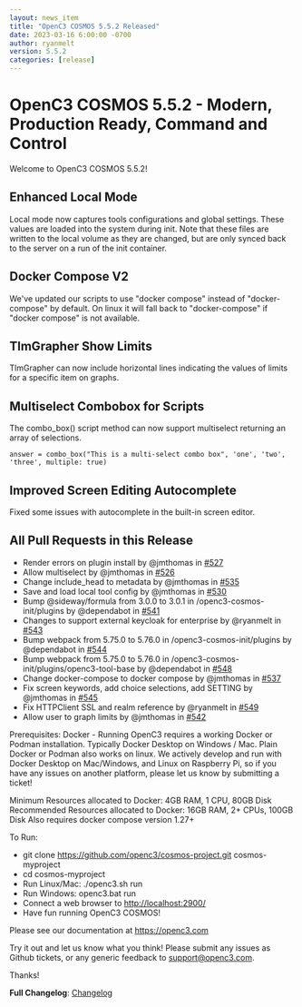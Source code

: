 ```yaml
---
layout: news_item
title: "OpenC3 COSMOS 5.5.2 Released"
date: 2023-03-16 6:00:00 -0700
author: ryanmelt
version: 5.5.2
categories: [release]
---
```


# OpenC3 COSMOS 5.5.2 - Modern, Production Ready, Command and Control

Welcome to OpenC3 COSMOS 5.5.2!

## Enhanced Local Mode

Local mode now captures tools configurations and global settings. These values are loaded into the system during init.
Note that these files are written to the local volume as they are changed, but are only synced back to the server on a run of the init container.

## Docker Compose V2

We've updated our scripts to use "docker compose" instead of "docker-compose" by default. On linux it will fall back to "docker-compose" if "docker compose" is not available.

## TlmGrapher Show Limits

TlmGrapher can now include horizontal lines indicating the values of limits for a specific item on graphs.

## Multiselect Combobox for Scripts

The combo_box() script method can now support multiselect returning an array of selections.

```
answer = combo_box("This is a multi-select combo box", 'one', 'two', 'three', multiple: true)
```

## Improved Screen Editing Autocomplete

Fixed some issues with autocomplete in the built-in screen editor.

## All Pull Requests in this Release

- Render errors on plugin install by @jmthomas in [#527](https://github.com/OpenC3/cosmos/pull/527)
- Allow multiselect by @jmthomas in [#526](https://github.com/OpenC3/cosmos/pull/526)
- Change include_head to metadata by @jmthomas in [#535](https://github.com/OpenC3/cosmos/pull/535)
- Save and load local tool config by @jmthomas in [#530](https://github.com/OpenC3/cosmos/pull/530)
- Bump @sideway/formula from 3.0.0 to 3.0.1 in /openc3-cosmos-init/plugins by @dependabot in [#541](https://github.com/OpenC3/cosmos/pull/541)
- Changes to support external keycloak for enterprise by @ryanmelt in [#543](https://github.com/OpenC3/cosmos/pull/543)
- Bump webpack from 5.75.0 to 5.76.0 in /openc3-cosmos-init/plugins by @dependabot in [#544](https://github.com/OpenC3/cosmos/pull/544)
- Bump webpack from 5.75.0 to 5.76.0 in /openc3-cosmos-init/plugins/openc3-tool-base by @dependabot in [#548](https://github.com/OpenC3/cosmos/pull/548)
- Change docker-compose to docker compose by @jmthomas in [#537](https://github.com/OpenC3/cosmos/pull/537)
- Fix screen keywords, add choice selections, add SETTING by @jmthomas in [#545](https://github.com/OpenC3/cosmos/pull/545)
- Fix HTTPClient SSL and realm reference by @ryanmelt in [#549](https://github.com/OpenC3/cosmos/pull/549)
- Allow user to graph limits by @jmthomas in [#542](https://github.com/OpenC3/cosmos/pull/542)

Prerequisites:
Docker - Running OpenC3 requires a working Docker or Podman installation. Typically Docker Desktop on Windows / Mac. Plain Docker or Podman also works on linux. We actively develop and run with Docker Desktop on Mac/Windows, and Linux on Raspberry Pi, so if you have any issues on another platform, please let us know by submitting a ticket!

Minimum Resources allocated to Docker: 4GB RAM, 1 CPU, 80GB Disk
Recommended Resources allocated to Docker: 16GB RAM, 2+ CPUs, 100GB Disk
Also requires docker compose version 1.27+

To Run:

- git clone https://github.com/openc3/cosmos-project.git cosmos-myproject
- cd cosmos-myproject
- Run Linux/Mac: ./openc3.sh run
- Run Windows: openc3.bat run
- Connect a web browser to [http://localhost:2900/](http://localhost:2900/)
- Have fun running OpenC3 COSMOS!

Please see our documentation at https://openc3.com

Try it out and let us know what you think! Please submit any issues as Github tickets, or any generic feedback to [support@openc3.com](mailto:support@openc3.com).

Thanks!

**Full Changelog**: [Changelog](https://github.com/OpenC3/cosmos/compare/v5.5.1...v5.5.2)
